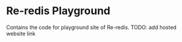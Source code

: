 Re-redis Playground
===

Contains the code for playground site of Re-redis.
TODO: add hosted website link
